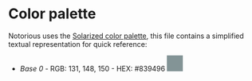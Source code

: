 Color palette
=============

Notorious uses the [Solarized color palette](https://github.com/altercation/solarized),
this file contains a simplified textual representation for quick reference:

* *Base 0* - RGB: 131, 148, 150 - HEX: #839496 <div style="display:inline-block;background-color:#839496;width:32px;height:32px"></div>
